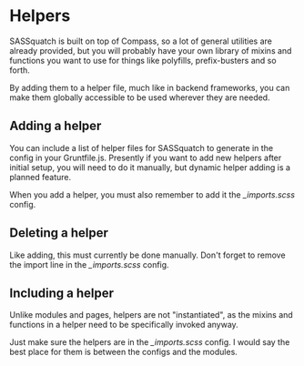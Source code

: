 # Helpers

SASSquatch is built on top of Compass, so a lot of general utilities are already provided, but you will probably have your own library of mixins and functions you want to use for things like polyfills, prefix-busters and so forth.

By adding them to a helper file, much like in backend frameworks, you can make them globally accessible to be used wherever they are needed.

## Adding a helper

You can include a list of helper files for SASSquatch to generate in the config in your Gruntfile.js. Presently if you want to add new helpers after initial setup, you will need to do it manually, but dynamic helper adding is a planned feature. 

When you add a helper, you must also remember to add it the *_imports.scss* config.

## Deleting a helper

Like adding, this must currently be done manually. Don't forget to remove the import line in the *_imports.scss* config.

## Including a helper

Unlike modules and pages, helpers are not "instantiated", as the mixins and functions in a helper need to be specifically invoked anyway.

Just make sure the helpers are in the *_imports.scss* config. I would say the best place for them is between the configs and the modules.
